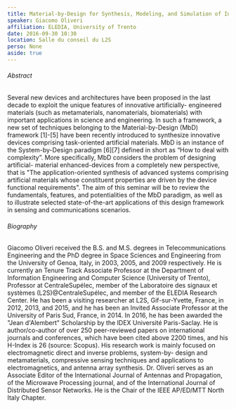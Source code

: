 ```yaml
---
title: Material-by-Design for Synthesis, Modeling, and Simulation of Innovative Systems and Devices
speaker: Giacomo Oliveri
affiliation: ELEDIA, University of Trento
date: 2016-09-30 10:30
location: Salle du conseil du L2S
perso: None
aside: true
---
```


###### Abstract
Several new devices and architectures have been proposed in the last
decade to exploit the unique features of innovative artificially-
engineered materials (such as metamaterials, nanomaterials,
biomaterials) with important applications in science and engineering.
In such a framework, a new set of techniques belonging to the
Material-by-Design (MbD) framework [1]-[5] have been recently
introduced to synthesize innovative devices comprising task-oriented
artificial materials. MbD is an instance of the System-by-Design
paradigm [6][7] defined in short as “How to deal with complexity”.
More specifically, MbD considers the problem of designing artificial-
material enhanced-devices from a completely new perspective, that is
"The application-oriented synthesis of advanced systems comprising
artificial materials whose constituent properties are driven by the
device functional requirements". The aim of this seminar will be to
review the fundamentals, features, and potentialities of the MbD
paradigm, as well as to illustrate selected state-of-the-art
applications of this design framework in sensing and communications
scenarios.

###### Biography
Giacomo Oliveri received the B.S. and M.S. degrees in
Telecommunications Engineering and the PhD degree in Space Sciences
and Engineering from the University of Genoa, Italy, in 2003, 2005,
and 2009 respectively. He is currently an Tenure Track Associate
Professor at the Department of Information Engineering and Computer
Science (University of Trento), Professor at CentraleSupélec, member
of the Laboratoire des signaux et systèmes (L2S)@CentraleSupélec, and
member of the ELEDIA Research Center. He has been a visiting
researcher at L2S, Gif-sur-Yvette, France, in 2012, 2013, and 2015,
and he has been an Invited Associate Professor at the University of
Paris Sud, France, in 2014. In 2016, he has been awarded the "Jean
d'Alembert" Scholarship by the IDEX Université Paris-Saclay. He is
author/co-author of over 250 peer-reviewed papers on international
journals and conferences, which have been cited above 2200 times, and
his H-Index is 26 (source: Scopus). His research work is mainly
focused on electromagnetic direct and inverse problems, system-by-
design and metamaterials, compressive sensing techniques and
applications to electromagnetics, and antenna array synthesis. Dr.
Oliveri serves as an Associate Editor of the International Journal of
Antennas and Propagation, of the Microwave Processing journal, and of
the International Journal of Distributed Sensor Networks. He is the
Chair of the IEEE AP/ED/MTT North Italy Chapter.